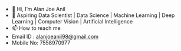 - 👋 Hi, I’m Alan Joe Anil
- 👀 Aspiring Data Scientist | Data Science | Machine Learning | Deep Learning | Computer Vision | Artificial Intelligence
- 📫 How to reach me 
- Email ID : alanjoeanil98@gmail.com
- Mobile No: 7558970977

<!---
alanjoe12/alanjoe12 is a ✨ special ✨ repository because its `README.md` (this file) appears on your GitHub profile.
You can click the Preview link to take a look at your changes.
--->
